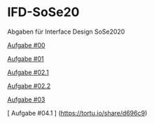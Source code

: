 # IFD-SoSe20

Abgaben für Interface Design SoSe2020

 [ Aufgabe #00 ](SWOT/ConCars.html)


 [ Aufgabe #01 ](WALLET/wallet.html)


 [ Aufgabe #02.1 ](GUI/gui.html)

 [ Aufgabe #02.2 ](GUI/gui.1.html)

  [ Aufgabe #03 ](https://xd.adobe.com/view/f4574ff8-d9e2-45af-4b50-f9bb2c8ddad0-8266/screen/0319d951-258f-4333-b016-2f3e29a8f98c/Login)

 [ Aufgabe #04.1 ] (https://tortu.io/share/d696c9)